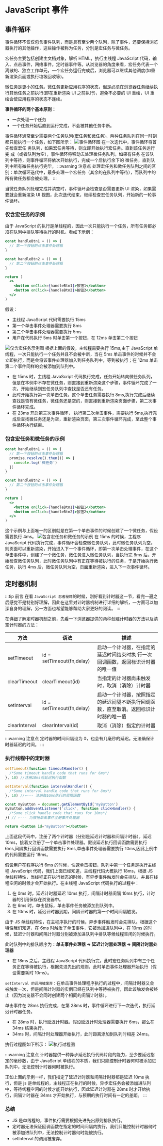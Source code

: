 # JavaScript 事件

## 事件循环

事件循环不仅仅包含事件队列，而是具有至少两个队列，除了事件，还要保持浏览器执行的其他操作，这些操作被称为任务，分别是宏任务与微任务。

宏任务主要包括创建主文档对象，解析 HTML，执行主线程 JavaScript 代码，输入、点击事件，网络事件，定时器事件等。从浏览器的角度来看，宏任务代表一个离散的、独立工作单元，一个宏任务运行完成后，浏览器可以继续其他调度(如重新渲染页面或执行垃圾回收等)。

微任务是更小的任务。微任务更新应用程序的状态，但是必须在浏览器任务继续执行其他任务之前执行(即在重新渲染 UI 之前执行)，避免不必要的 UI 重绘，UI 重绘会使应用程序的状态不连续。

**事件循环的两个基本原则：**

- 一次处理一个任务
- 一个任务开始后直到运行完成，不会被其他任务中断。

事件循环通常至少需要两个任务队列(宏任务和微任务)，两种任务队列在同一时刻都只能执行一个任务，如下图所示：
![事件循环图](./images/js_img1.png)
在一次迭代中，事件循环将首先检查宏任 务队列，如果宏任务等待，则立即开始执行宏任务。直到该任务运行完 成（或者队列为空），事件循环将移动去处理微任务队列。如果有任务 在该队列中等待，则事件循环将依次开始执行，完成一个后执行余下的 微任务，直到队列中所有微任务执行完毕。
:::warning 注意点
处理宏任务和微任务队列之间的区别：单次循环迭代中，最多处理一个宏任务（其余的在队列中等待），而队列中的所有微任务都会被处理。
:::

当微任务队列处理完成并清空时，事件循环会检查是否需要更新 UI 渲染，如果需要就会重新渲染 UI 视图，此次迭代结束，继续检查宏任务队列，开始新的一轮事件循环。

### 仅含宏任务的示例

由于 JavaScript 的执行是单线程的，因此一次只能执行一个任务，所有任务都必须在队列中排队等待执行的时机。看如下示例：

```jsx
const handleBtn1 = () => {
  // 第一个按钮的点击事件处理器
}

const handleBtn2 = () => {
  // 第二个按钮的点击事件处理器
}

return (
  <>
    <button onClick={handleBtn1}>按钮1</button>
    <button onClick={handleBtn2}>按钮2</button>
  </>
)
```

假设：

- 主线程 JavaScript 代码需要执行 15ms
- 第一个单击事件处理器需要执行 8ms
- 第二个单击事件处理器需要执行 5ms
- 用户在代码执行 5ms 时单击第一个按钮，在 12ms 单击第二个按钮

![仅含宏任务示例图](./images/js_img2.png)
根据上面的假设，主线程需要执行 15ms,由于 JavaScript 单线程，一次只能执行一个任务并且不会被中断，当在 5ms 单击事件的时候并不会立即执行，而是会将该事件处理器加入到任务队列中，等到被执行；在 12ms 单击第二个事件同样的会被添加到队列中。

- 在 15ms 时，主线程 JavaScript 代码执行完成，任务开始转向微任务队列，但是在本例中不存在微任务，则直接到重新渲染这个步骤，事件循环完成了一次，开始继续到宏任务队列中查找是否还有任务。
- 此时开始执行第一次单击任务。这个单击任务需要执行 8ms,执行完成后继续查找是否有微任务，微任务还是空的，则直接到重新渲染页面步骤，第二次事件循环完成。
- 在 23ms 开启第三次事件循环， 执行第二次单击事件，需要执行 5ms,执行完成后查找微任务还是为空，重新渲染页面，第三次事件循环完成，至此整个事件循环执行结束。

### 包含宏任务和微任务的示例

```jsx
const handleBtn1 = () => {
  // 第一个按钮的点击事件处理器
  promise.resolve().then(() => {
    console.log('微任务')
  })
}

const handleBtn2 = () => {
  // 第二个按钮的点击事件处理器
}

return (
  <>
    <button onClick={handleBtn1}>按钮1</button>
    <button onClick={handleBtn2}>按钮2</button>
  </>
)
```

这个示例与上面唯一的区别就是在第一个单击事件的时候创建了一个微任务，假设需要执行 4ms。
![包含宏任务和微任务的示例](./images/js_img3.png)
在 15ms 的时候，主程序 JavaScript 代码执行完成，事件循环会检查微任务队列，此时微任务队列为空，则页面可以重新渲染，开始进入下一个事件循环，即第一次单击处理事件，在这个单击事件中，创建了一个微任务，微任务进入微任务队列，当执行完 8ms 后，开始检查微任务队列，此时微任务队列中有正在等待被执行的任务，于是开始执行微任务，执行 4ms 后，微任务队列为空，页面重新渲染，进入下一次事件循环。

## 定时器机制

:::tip 前言
在看 `JavaScript 忍者秘籍`的时候，刚好看到计时器这一节，看完一遍之后感觉不是特别好理解，因此在这里对计时器机制进行详细的解析，一方面可以加深自身的理解，另一方面也希望能够帮助大家更好的阅读。
:::

在详细了解定时器机制之前，先看一下浏览器提供的两种创建计时器的方法以及清空计时器的方法：

| 方法          | 语法                      | 描述                                                                                 |
| ------------- | ------------------------- | ------------------------------------------------------------------------------------ |
| setTimeout    | id = setTimeout(fn,delay) | 启动一个计时器，在指定的延迟时间结束时执 行一次回调函数，返回标识计时器的唯一值      |
| clearTimeout  | clearTimeout(id)          | 当指定的计时器尚未触发时，取消（消除）计时器                                         |
| setInterval   | id = setTimeout(fn,delay) | 启动一个计时器，按照指定的延迟间隔不断执行回调函数，直至取消。返回标识计时器的唯一值 |
| clearInterval | clearInterval(id)         | 取消（消除）指定的计时器                                                             |

:::warning 注意点
定时器的时间间隔设为 0，也会有几毫秒的延迟。无法确保计时器延迟的时间。
:::

### 执行线程中的定时器

```jsx
setTimeout(function timeoutHandler() {
  /*Some timeout handle code that runs for 6ms*/
}, 10) //注册10ms后延迟执行函数

setInterval(function intervalHandler() {
  /*Some interval handle code that runs for 8ms*/
}, 10) //⇽--- 注册每10ms执行的周期函数

const myButton = document.getElementById('myButton')
myButton.addEventListener('click', function clickHandler() {
  /*Some click handle code that runs for 10ms*/
}) // ⇽--- 为按钮单击事件注册事件处理器

return <button id="myButton"></button>
```

上面这段代码中，注册了两个计时器（分别是延迟计时器和间隔计时器），延迟 10ms，接着又注册了一个单击事件处理器。假设延迟执行回调函数需要执行 6ms,间隔执行回调函数需要执行 8ms,单击事件处理器需要执行 10ms,因此上例中的代码需要运行 18ms。

假设用户在程序执行 6ms 的时候，快速单击按钮，队列中第一个任务是执行主线程 JavaScript 代码，我们上面已经知道，主线程代码大概执行 18ms，根据 JS 单线程特性，当线程正在执行状态的时候，有异步事件触发时会先排队，并且在线程空闲的时候才会开始执行。在主线程 JavaScript 代码执行的过程中：

1. 在 0ms 时，延迟计时器延迟 10ms 执行，间隔计时器间隔 10ms 执行，计时器的引用保存在浏览器中。
2. 在 6ms 时，单击鼠标，单击事件任务被添加到队列中。
3. 在 10ms 时，延迟计时器到期，间隔计时器的第一个时间间隔触发。

由于 JS 单线程特性，在主程序执行的时候，异步事件触发时会先排队。根据这个特性我们知道，在 6ms 时触发了单击事件，它被添加进队列中，在 10ms 的时候，延迟计时器和间隔计时器分别被添加进队列中排队等候线程空闲的时候执行。

此时队列中的排队顺序为：**单击事件处理器 -> 延迟计时器处理器 -> 间隔计时器处理器**

- 在 18ms 之后，主线程 JavaScript 代码执行完，此时宏任务队列中有三个任务正在等待被执行，根据先进先出的规则，此时单击事件处理器开始执行（假设需要耗时 10ms）。

`setInterval 的调用被废弃：`在单击事件处理程序执行的过程中，间隔计时器又会被触发一次，但是间隔计时器的实例已经在队列中等待被执行，因此该触发会被终止（因为浏览器不会同时创建两个相同的间隔计时器）。

单击事件在 28ms 执行完成，在第 28ms 时，事件循环进行下一次迭代，执行延迟计时器任务。

- 在 28ms 时，执行延迟计时器。假设延迟计时处理器需要执行 6ms，那么在 34ms 结束执行。
- 34ms 时，间隔计时处理器开始执行，此时距离添加到队列时相差 24ms。

执行过程图如下所示：
![执行过程图](./images/js-timer.png)

:::warning 注意点
计时器提供一种异步延迟执行代码片段的能力，至少要延迟指定的毫秒数，由于 JavaScript 单线程的本质，我们只能控制计时器何时被添加进队列中，无法控制计时器何时被执行。

正如上面的示例一样，我们指定了延迟计时器和间隔计时器都是延迟 10ms 执行，但是 js 是单线程的，主线程正在执行的时候，异步宏任务会被添加进队列中，等待线程空闲的时候才能开始执行，因此延迟计时器在 28ms 时才开始执行，间隔计时器在 34ms 才开始执行，与预期的执行时间有一定的差距。
:::

### 总结

- JS 是单线程的，事件执行需要根据先进先出原则排队执行。
- 定时器无法保证回调函数在指定的时间间隔内执行，我们只能控制计时器何时被添加进队列中，无法控制计时器何时能被执行。
- setInterval 的调用被废弃。
